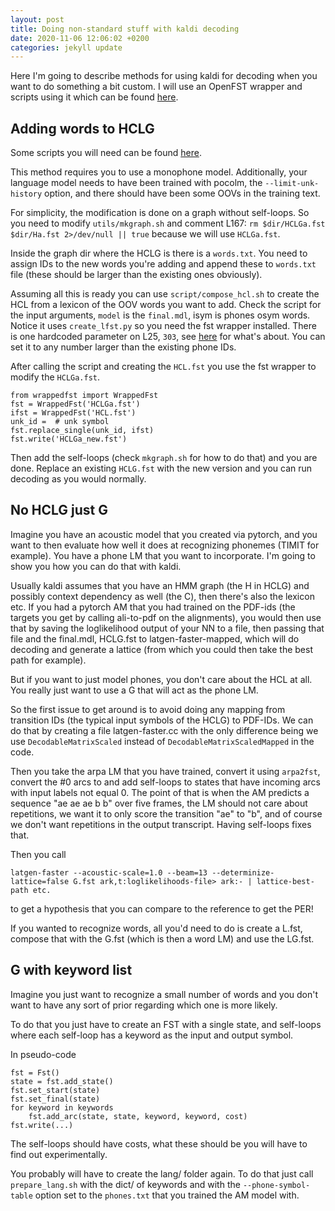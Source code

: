 ```yaml
---
layout: post
title: Doing non-standard stuff with kaldi decoding
date: 2020-11-06 12:06:02 +0200
categories: jekyll update
---
```


Here I'm going to describe methods for using kaldi for decoding when you want to do something a bit custom. I will use an OpenFST wrapper and scripts using it which can be found [here](https://github.com/RuABraun/fst-util).

## Adding words to HCLG

Some scripts you will need can be found [here](https://github.com/RuABraun/icassp-oov-recognition).

This method requires you to use a monophone model. Additionally, your language model needs to have been trained with pocolm, the `--limit-unk-history` option, and there should have been some OOVs in the training text.

For simplicity, the modification is done on a graph without self-loops. So you need to modify `utils/mkgraph.sh` and comment L167: `rm $dir/HCLGa.fst $dir/Ha.fst 2>/dev/null || true` because we will use `HCLGa.fst`.

Inside the graph dir where the HCLG is there is a `words.txt`. You need to assign IDs to the new words you're adding and append these to `words.txt` file (these should be larger than the existing ones obviously).

Assuming all this is ready you can use `script/compose_hcl.sh` to create the HCL from a lexicon of the OOV words you want to add. Check the script for the input arguments, `model` is the `final.mdl`, isym is phones osym words. Notice it uses `create_lfst.py` so you need the fst wrapper installed. There is one hardcoded parameter on L25, `303`, see [here](https://groups.google.com/g/kaldi-help/c/jL8VnwKGRWs/m/-Pe29-G9AgAJ) for what's about. You can set it to any number larger than the existing phone IDs.

After calling the script and creating the `HCL.fst` you use the fst wrapper to modify the `HCLGa.fst`.

```
from wrappedfst import WrappedFst
fst = WrappedFst('HCLGa.fst')
ifst = WrappedFst('HCL.fst')
unk_id =  # unk symbol
fst.replace_single(unk_id, ifst)
fst.write('HCLGa_new.fst')
```

Then add the self-loops (check `mkgraph.sh` for how to do that) and you are done. Replace an existing `HCLG.fst` with the new version and you can run decoding as you would normally.

## No HCLG just G

Imagine you have an acoustic model that you created via pytorch, and you want to then evaluate how well it does at recognizing phonemes (TIMIT for example). You have a phone LM that you want to incorporate. I'm going to show you how you can do that with kaldi.

Usually kaldi assumes that you have an HMM graph (the H in HCLG) and possibly context dependency as well (the C), then there's also the lexicon etc. If you had a pytorch AM that you had trained on the PDF-ids (the targets you get by calling ali-to-pdf on the alignments), you would then use that by saving the loglikelihood output of your NN to a file, then passing that file and the final.mdl, HCLG.fst to latgen-faster-mapped, which will do decoding and generate a lattice (from which you could then take the best path for example).

But if you want to just model phones, you don't care about the HCL at all. You really just want to use a G that will act as the phone LM.

So the first issue to get around is to avoid doing any mapping from transition IDs (the typical input symbols of the HCLG) to PDF-IDs. We can do that by creating a file latgen-faster.cc with the only difference being we use `DecodableMatrixScaled` instead of `DecodableMatrixScaledMapped` in the code.

Then you take the arpa LM that you have trained, convert it using `arpa2fst`, convert the #0 arcs to <eps> and add self-loops to states that have incoming arcs with input labels not equal 0. The point of that is when the AM predicts a sequence "ae ae ae b b" over five frames, the LM should not care about repetitions, we want it to only score the transition "ae" to "b", and of course we don't want repetitions in the output transcript. Having self-loops fixes that. 

Then you call
```
latgen-faster --acoustic-scale=1.0 --beam=13 --determinize-lattice=false G.fst ark,t:loglikelihoods-file> ark:- | lattice-best-path etc.
```
to get a hypothesis that you can compare to the reference to get the PER!

If you wanted to recognize words, all you'd need to do is create a L.fst, compose that with the G.fst (which is then a word LM) and use the LG.fst.

## G with keyword list

Imagine you just want to recognize a small number of words and you don't want to have any sort of prior regarding which one is more likely.

To do that you just have to create an FST with a single state, and self-loops where each self-loop has a keyword as the input and output symbol.

In pseudo-code
```
fst = Fst()
state = fst.add_state()
fst.set_start(state)
fst.set_final(state)
for keyword in keywords
    fst.add_arc(state, state, keyword, keyword, cost)
fst.write(...)
```

The self-loops should have costs, what these should be you will have to find out experimentally.

You probably will have to create the lang/ folder again. To do that just call `prepare_lang.sh` with the dict/ of keywords and with the `--phone-symbol-table` option set to the `phones.txt` that you trained the AM model with.
